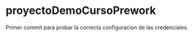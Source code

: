 # proyectoDemoCursoPrework
Primer commit para probar la correcta configuracion de las credenciales.
